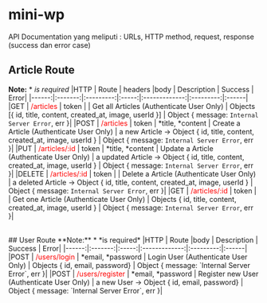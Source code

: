 # mini-wp
API Documentation yang meliputi : URLs, HTTP method, request, response (success dan error case) 
## Article Route
**Note:**  *  *is required*
|HTTP  | Route | headers |body | Description | Success | Error|
|------:|:-------:|:---------:|:-----:|:-------------:|:---------:|:------|
|GET     | <span style="color:red"> /articles    </span>   | token |                                               | <span > Get all Articles (Authenticate User Only) </span>   | Objects [{ id, title, content, created_at, image, userId }]                   | Object { message: `Internal Server Error`, err }|
|POST    | <span style="color:red"> /articles     </span>   | token | *title, *content                | <span >  Create a Article (Authenticate User Only) </span>  | a new Article -> Object { id, title, content, created_at, image, userId }        | Object { message: `Internal Server Error`, err }|
|PUT     | <span style="color:red"> /articles/:id  </span>   | token |  *title, *content   | <span > Update a Article (Authenticate User Only) </span>   | a updated Article -> Object { id, title, content, created_at, image, userId }    | Object { message: `Internal Server Error`, err }|
|DELETE  | <span style="color:red"> /articles/:id  </span>   | token |                                               | <span > Delete a Article (Authenticate User Only)   </span> | a deleted Article -> Object { id, title, content, created_at, image, userId }    | Object { message: `Internal Server Error`, err }|
|GET     | <span style="color:red"> /articles/:id    </span>   | token |                                               | <span > Get one Article (Authenticate User Only) </span>   | Objects { id, title, content, created_at, image, userId }                   | Object { message: `Internal Server Error`, err }|

<br>
## User Route
**Note:**  *  *is required*
|HTTP  | Route |body | Description | Success | Error|
|------:|:-------:|:-----:|:-------------:|:---------:|:------|
|POST     | <span style="color:red"> /users/login    </span>   |  *email, *password                                     | <span > Login User (Authenticate User Only) </span>   | Objects { id, email, password}                  | Object { message: `Internal Server Error`, err }|
|POST    | <span style="color:red"> /users/register     </span>   | *email, *password                | <span >  Register new User (Authenticate User Only) </span>  | a new User -> Object { id, email, password}        | Object { message: `Internal Server Error`, err }|